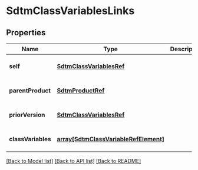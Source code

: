 # SdtmClassVariablesLinks

## Properties
Name | Type | Description | Notes
------------ | ------------- | ------------- | -------------
**self** | [**SdtmClassVariablesRef**](SdtmClassVariablesRef.md) |  | [optional] [default to null]
**parentProduct** | [**SdtmProductRef**](SdtmProductRef.md) |  | [optional] [default to null]
**priorVersion** | [**SdtmClassVariablesRef**](SdtmClassVariablesRef.md) |  | [optional] [default to null]
**classVariables** | [**array[SdtmClassVariableRefElement]**](SdtmClassVariableRefElement.md) |  | [optional] [default to null]

[[Back to Model list]](../README.md#documentation-for-models) [[Back to API list]](../README.md#documentation-for-api-endpoints) [[Back to README]](../README.md)


